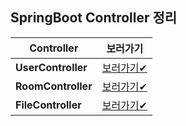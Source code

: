 ## SpringBoot Controller 정리

|**Controller**|**보러가기**|
|-|-|
|**UserController**|[보러가기✔](https://lab.ssafy.com/s05-webmobile1-sub3/S05P13A107/-/blob/master/documents/21-08-18_UserController.md)|
|**RoomController**|[보러가기✔](https://lab.ssafy.com/s05-webmobile1-sub3/S05P13A107/-/blob/master/documents/21-08-18_RoomController.md)|
|**FileController**|[보러가기✔](https://lab.ssafy.com/s05-webmobile1-sub3/S05P13A107/-/blob/master/documents/21-08-18_FileController.md)|

<br/>